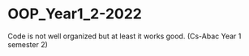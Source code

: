 # OOP_Year1_2-2022
Code is not well organized but at least it works good. 
(Cs-Abac Year 1 semester 2)
